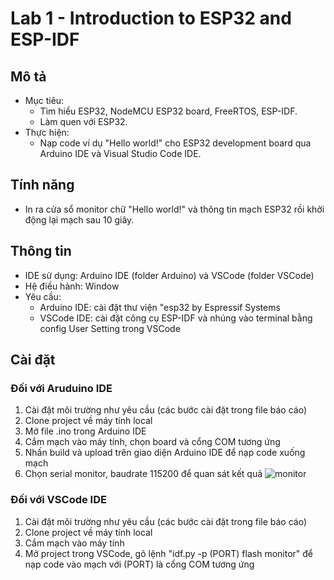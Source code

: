 # Lab 1 - Introduction to ESP32 and ESP-IDF

## Mô tả

- Mục tiêu:
  + Tìm hiểu ESP32, NodeMCU ESP32 board, FreeRTOS, ESP-IDF.
  + Làm quen với ESP32.
- Thực hiện:
  + Nạp code ví dụ "Hello world!" cho ESP32 development board qua Arduino IDE và Visual Studio Code IDE.

## Tính năng 

- In ra cửa sổ monitor chữ "Hello world!" và thông tin mạch ESP32 rồi khởi động lại mạch sau 10 giây.

## Thông tin

- IDE sử dụng: Arduino IDE (folder Arduino) và VSCode (folder VSCode)
- Hệ điều hành: Window
- Yêu cầu:
    + Arduino IDE: cài đặt thư viện "esp32 by Espressif Systems
    + VSCode IDE: cài đặt công cụ ESP-IDF và nhúng vào terminal bằng config User Setting trong VSCode

## Cài đặt

### Đối với Aruduino IDE
1. Cài đặt môi trường như yêu cầu (các bước cài đặt trong file báo cáo)
2. Clone project về máy tính local
3. Mở file .ino trong Arduino IDE
4. Cắm mạch vào máy tính, chọn board và cổng COM tương ứng
5. Nhấn build và upload trên giao diện Arduino IDE để nạp code xuống mạch
6. Chọn serial monitor, baudrate 115200 để quan sát kết quả
![monitor](https://github.com/haole1110/EmbeddedSystemLab_231_Group7/assets/78683929/0f8f32ef-fc25-459e-919c-4b82f1bc53ac)

### Đối với VSCode IDE
1. Cài đặt môi trường như yêu cầu (các bước cài đặt trong file báo cáo)
2. Clone project về máy tính local
3. Cắm mạch vào máy tính
4. Mở project trong VSCode, gõ lệnh "idf.py -p (PORT) flash monitor" để nạp code vào mạch với (PORT) là cổng COM tương ứng


